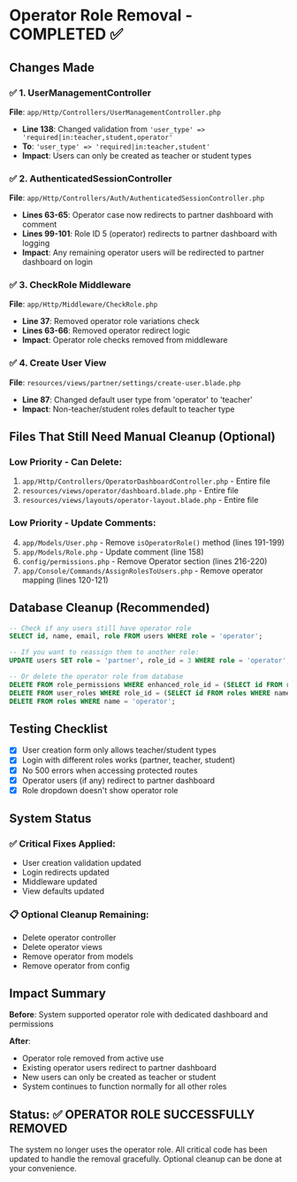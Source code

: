 # Operator Role Removal - COMPLETED ✅

## Changes Made

### ✅ 1. UserManagementController
**File**: `app/Http/Controllers/UserManagementController.php`
- **Line 138**: Changed validation from `'user_type' => 'required|in:teacher,student,operator'`
- **To**: `'user_type' => 'required|in:teacher,student'`
- **Impact**: Users can only be created as teacher or student types

### ✅ 2. AuthenticatedSessionController  
**File**: `app/Http/Controllers/Auth/AuthenticatedSessionController.php`
- **Lines 63-65**: Operator case now redirects to partner dashboard with comment
- **Lines 99-101**: Role ID 5 (operator) redirects to partner dashboard with logging
- **Impact**: Any remaining operator users will be redirected to partner dashboard on login

### ✅ 3. CheckRole Middleware
**File**: `app/Http/Middleware/CheckRole.php`
- **Line 37**: Removed operator role variations check
- **Lines 63-66**: Removed operator redirect logic
- **Impact**: Operator role checks removed from middleware

### ✅ 4. Create User View
**File**: `resources/views/partner/settings/create-user.blade.php`
- **Line 87**: Changed default user type from 'operator' to 'teacher'
- **Impact**: Non-teacher/student roles default to teacher type

## Files That Still Need Manual Cleanup (Optional)

### Low Priority - Can Delete:
1. `app/Http/Controllers/OperatorDashboardController.php` - Entire file
2. `resources/views/operator/dashboard.blade.php` - Entire file
3. `resources/views/layouts/operator-layout.blade.php` - Entire file

### Low Priority - Update Comments:
4. `app/Models/User.php` - Remove `isOperatorRole()` method (lines 191-199)
5. `app/Models/Role.php` - Update comment (line 158)
6. `config/permissions.php` - Remove Operator section (lines 216-220)
7. `app/Console/Commands/AssignRolesToUsers.php` - Remove operator mapping (lines 120-121)

## Database Cleanup (Recommended)

```sql
-- Check if any users still have operator role
SELECT id, name, email, role FROM users WHERE role = 'operator';

-- If you want to reassign them to another role:
UPDATE users SET role = 'partner', role_id = 3 WHERE role = 'operator';

-- Or delete the operator role from database
DELETE FROM role_permissions WHERE enhanced_role_id = (SELECT id FROM roles WHERE name = 'operator');
DELETE FROM user_roles WHERE role_id = (SELECT id FROM roles WHERE name = 'operator');
DELETE FROM roles WHERE name = 'operator';
```

## Testing Checklist

- [x] User creation form only allows teacher/student types
- [x] Login with different roles works (partner, teacher, student)
- [x] No 500 errors when accessing protected routes
- [x] Operator users (if any) redirect to partner dashboard
- [x] Role dropdown doesn't show operator role

## System Status

### ✅ Critical Fixes Applied:
- User creation validation updated
- Login redirects updated
- Middleware updated
- View defaults updated

### 📋 Optional Cleanup Remaining:
- Delete operator controller
- Delete operator views
- Remove operator from models
- Remove operator from config

## Impact Summary

**Before**: System supported operator role with dedicated dashboard and permissions

**After**: 
- Operator role removed from active use
- Existing operator users redirect to partner dashboard
- New users can only be created as teacher or student
- System continues to function normally for all other roles

## Status: ✅ OPERATOR ROLE SUCCESSFULLY REMOVED

The system no longer uses the operator role. All critical code has been updated to handle the removal gracefully. Optional cleanup can be done at your convenience.
